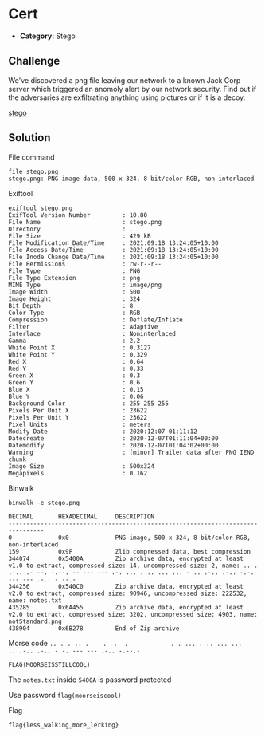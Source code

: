 # Cert

- **Category:** Stego

## Challenge
We've discovered a png file leaving our network to a known Jack Corp server which triggered an anomoly alert by our network security. Find out if the adversaries are exfiltrating anything using pictures or if it is a decoy.

[stego](./stego.png)

## Solution

File command
```
file stego.png
stego.png: PNG image data, 500 x 324, 8-bit/color RGB, non-interlaced
```

Exiftool
```
exiftool stego.png
ExifTool Version Number         : 10.80
File Name                       : stego.png
Directory                       : .
File Size                       : 429 kB
File Modification Date/Time     : 2021:09:18 13:24:05+10:00
File Access Date/Time           : 2021:09:18 13:24:05+10:00
File Inode Change Date/Time     : 2021:09:18 13:24:05+10:00
File Permissions                : rw-r--r--
File Type                       : PNG
File Type Extension             : png
MIME Type                       : image/png
Image Width                     : 500
Image Height                    : 324
Bit Depth                       : 8
Color Type                      : RGB
Compression                     : Deflate/Inflate
Filter                          : Adaptive
Interlace                       : Noninterlaced
Gamma                           : 2.2
White Point X                   : 0.3127
White Point Y                   : 0.329
Red X                           : 0.64
Red Y                           : 0.33
Green X                         : 0.3
Green Y                         : 0.6
Blue X                          : 0.15
Blue Y                          : 0.06
Background Color                : 255 255 255
Pixels Per Unit X               : 23622
Pixels Per Unit Y               : 23622
Pixel Units                     : meters
Modify Date                     : 2020:12:07 01:11:12
Datecreate                      : 2020-12-07T01:11:04+00:00
Datemodify                      : 2020-12-07T01:04:02+00:00
Warning                         : [minor] Trailer data after PNG IEND chunk
Image Size                      : 500x324
Megapixels                      : 0.162
```

Binwalk
```
binwalk -e stego.png

DECIMAL       HEXADECIMAL     DESCRIPTION
--------------------------------------------------------------------------------
0             0x0             PNG image, 500 x 324, 8-bit/color RGB, non-interlaced
159           0x9F            Zlib compressed data, best compression
344074        0x5400A         Zip archive data, encrypted at least v1.0 to extract, compressed size: 14, uncompressed size: 2, name: ..-. .-.. .- --. -.--. -- --- --- .-. ... . .. ... ... - .. .-.. .-.. -.-. --- --- .-.. -.--.-
344256        0x540C0         Zip archive data, encrypted at least v2.0 to extract, compressed size: 90946, uncompressed size: 222532, name: notes.txt
435285        0x6A455         Zip archive data, encrypted at least v2.0 to extract, compressed size: 3202, uncompressed size: 4903, name: notStandard.png
438904        0x6B278         End of Zip archive
```

Morse code
`..-. .-.. .- --. -.--. -- --- --- .-. ... . .. ... ... - .. .-.. .-.. -.-. --- --- .-.. -.--.-`

`FLAG(MOORSEISSTILLCOOL)`

The `notes.txt` inside `5400A` is password protected

Use password `flag(moorseiscool)`

Flag
```
flag{less_walking_more_lerking}
```
